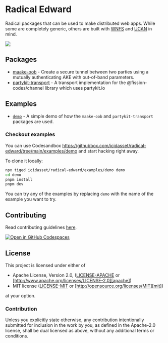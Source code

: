 # Radical Edward

Radical packages that can be used to make distributed web apps. While some are completely generic, others are built with [WNFS](https://github.com/wnfs-wg/) and [UCAN](https://github.com/ucan-wg/) in mind.

![](https://i.pinimg.com/736x/49/c8/d4/49c8d4ac8b632a0fe2661cb4006fba32--purple-shorts-gif-art.jpg)

## Packages

- [maake-oob](https://github.com/icidasset/radical-edward/tree/main/packages/maake-oob) - Create a secure tunnel between two parties using a mutually authenticating AKE with out-of-band parameters.
- [partykit-transport](https://github.com/icidasset/radical-edward/tree/main/packages/partykit-transport) - A transport implementation for the @fission-codes/channel library which uses partykit.io

## Examples

- [`demo`](https://github.com/icidasset/radical-edward/tree/main/examples/demo) - A simple demo of how the `maake-oob` and `partykit-transport` packages are used.

### Checkout examples

You can use Codesandbox <https://githubbox.com/icidasset/radical-edward/tree/main/examples/demo> and start hacking right away.

To clone it locally:

```bash
npx tiged icidasset/radical-edward/examples/demo demo
cd demo
pnpm install
pnpm dev
```

You can try any of the examples by replacing `demo` with the name of the example you want to try.

## Contributing

Read contributing guidelines [here](.github/CONTRIBUTING.md).

[![Open in GitHub Codespaces](https://github.com/codespaces/badge.svg)](https://codespaces.new/icidasset/radical-edward)

## License

This project is licensed under either of

- Apache License, Version 2.0, ([LICENSE-APACHE](./LICENSE-APACHE) or
  [http://www.apache.org/licenses/LICENSE-2.0][apache])
- MIT license ([LICENSE-MIT](./LICENSE-MIT) or
  [http://opensource.org/licenses/MIT][mit])

at your option.

### Contribution

Unless you explicitly state otherwise, any contribution intentionally
submitted for inclusion in the work by you, as defined in the Apache-2.0
license, shall be dual licensed as above, without any additional terms or
conditions.

[apache]: https://www.apache.org/licenses/LICENSE-2.0
[mit]: http://opensource.org/licenses/MIT
